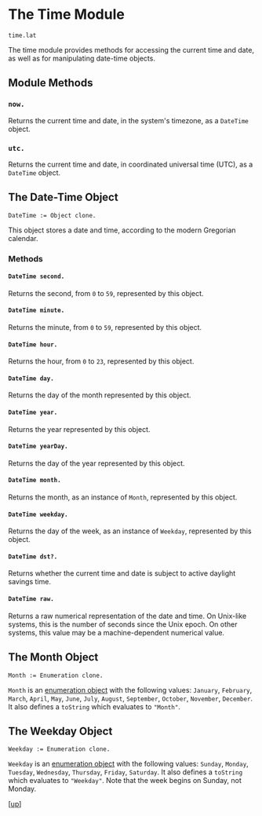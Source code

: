 
# The Time Module

    time.lat

The time module provides methods for accessing the current time and
date, as well as for manipulating date-time objects.

## Module Methods

### `now.`

Returns the current time and date, in the system's timezone, as a
`DateTime` object.

### `utc.`

Returns the current time and date, in coordinated universal time
(UTC), as a `DateTime` object.

## The Date-Time Object

    DateTime := Object clone.

This object stores a date and time, according to the modern Gregorian
calendar.

### Methods

#### `DateTime second.`

Returns the second, from `0` to `59`, represented by this object.

#### `DateTime minute.`

Returns the minute, from `0` to `59`, represented by this object.

#### `DateTime hour.`

Returns the hour, from `0` to `23`, represented by this object.

#### `DateTime day.`

Returns the day of the month represented by this object.

#### `DateTime year.`

Returns the year represented by this object.

#### `DateTime yearDay.`

Returns the day of the year represented by this object.

#### `DateTime month.`

Returns the month, as an instance of `Month`, represented by this
object.

#### `DateTime weekday.`

Returns the day of the week, as an instance of `Weekday`, represented
by this object.

#### `DateTime dst?.`

Returns whether the current time and date is subject to active
daylight savings time.

#### `DateTime raw.`

Returns a raw numerical representation of the date and time. On
Unix-like systems, this is the number of seconds since the Unix epoch.
On other systems, this value may be a machine-dependent numerical
value.

## The Month Object

    Month := Enumeration clone.

`Month` is an [enumeration object](enum.md) with the following
values: `January`, `February`, `March`, `April`, `May`, `June`,
`July`, `August`, `September`, `October`, `November`, `December`. It
also defines a `toString` which evaluates to `"Month"`.

## The Weekday Object

    Weekday := Enumeration clone.

`Weekday` is an [enumeration object](enum.md) with the following
values: `Sunday`, `Monday`, `Tuesday`, `Wednesday`, `Thursday`,
`Friday`, `Saturday`. It also defines a `toString` which evaluates to
`"Weekday"`. Note that the week begins on Sunday, not Monday.

[[up](.)]
